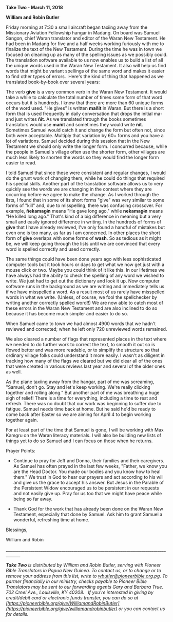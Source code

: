 **Take Two - March 11, 2018**

**William and Robin Butler**

Friday morning at 7:30 a small aircraft began taxiing away from the
Missionary Aviation Fellowship hangar in Madang. On board was Samuel
Sangon, chief Waran translator and editor of the Waran New Testament. He
had been in Madang for five and a half weeks working furiously with me
to finalize the text of the New Testament. During the time he was in
town we focused on cleaning up as many of the spelling issues as we
possibly could. The translation software available to us now enables us
to build a list of all the unique words used in the Waran New Testament.
It also will help us find words that might be variant spellings of the
same word and makes it easier to find other types of errors.  Here's the
kind of thing that happened as we translated book-by-book over several
years:

The verb **give** is a very common verb in the Waran New Testament. It
would take a while to calculate the total number of times some form of
that word occurs but it is hundreds. I know that there are more than 60
unique forms of the word used. "He gives" is written **mañit** in Waran.
But there is a short form that is used frequently in daily conversation
that drops the initial ma- and just writes **ñit**. As we translated
through the books sometimes translators would use **mañit** and
sometimes they would write **ñit**. Sometimes Samuel would catch it and
change the form but often not, since both were acceptable. Multiply that
variation by 60+ forms and you have a lot of variations. Samuel decided
during this session that in the New Testament we should only write the
longer form. I concurred because, while the people in Samuel's village
often use the shorter form, other villages are much less likely to
shorten the words so they would find the longer form easier to read.

I told Samuel that since these were consistent and regular changes, I
would do the grunt work of changing them, while he could do things that
required his special skills. Another part of the translation software
allows us to very quickly see the words we are changing in the context
where they are occurring before we agree to make the change. As I worked
through the lists, I found that in some of its short forms "give" was
very similar to some forms of "kill" and, due to misspelling, there was
confusing crossover. For example, **ñekamagɨn** means "He gave long
ago," while **nekamagɨn** means "He killed long ago." That's kind of a
big difference in meaning but a very small and easily ignored difference
in writing. In the hundreds of forms of **give** that I have already
reviewed, I've only found a handful of mistakes but even one is too
many, as far as I am concerned. In other places the short form of
**give** overlaps with some forms of **wash**. So as tedious as it might
be, we will keep going through the lists until we are convinced that
every word is spelled correctly and used correctly.

The same things could have been done years ago with less sophisticated
computer tools but it took hours or days to get what we now get just
with a mouse click or two. Maybe you could think of it like this. In our
lifetimes we have always had the ability to check the spelling of any
word we wished to write. We just had to get out the dictionary and look
it up. Now computer software runs in the background as we are writing
and immediately tells us if we have misspelled a word. As a result most
of us rarely have misspelled words in what we write. (Unless, of course,
we fool the spellchecker by writing another correctly spelled word!!) We
are now able to catch most of these errors in the Waran New Testament
and are also inclined to do so because it has become much simpler and
easier to do so.

When Samuel came to town we had almost 4900 words that we hadn't
reviewed and corrected; when he left only 720 unreviewed words remained.

We also cleared a number of flags that represented places in the text
where we needed to do further work to correct the text, to smooth it out
so is flowed better and was more readable, or to simplify the structure
so that ordinary village folks could understand it more easily. I wasn't
as diligent in tracking how many of the flags we cleared but we did
clear all of the ones that were created in various reviews last year and
several of the older ones as well.

As the plane taxiing away from the hangar, part of me was screaming,
"Samuel, don't go. Stay and let's keep working. We're really clicking
together and rolling along." But another part of me was breathing a huge
sigh of relief! There is a time for everything, including a time to rest
and refresh. There was no doubt that our work was beginning to suffer
due to fatigue. Samuel needs time back at home. But he said he'd be
ready to come back after Easter so we are aiming for April 4 to begin
working together again.

For at least part of the time that Samuel is gone, I will be working
with Max Kamgru on the Waran literacy materials. I will also be building
new lists of things yet to do so Samuel and I can focus on those when he
returns.

Prayer Points:

-   Continue to pray for Jeff and Donna, their families and their
    caregivers. As Samuel has often prayed in the last few weeks,
    "Father, we know you are the Head Doctor. You made our bodies and
    you know how to heal them." We trust in God to hear our prayers and
    act according to his will and give us the grace to accept his
    answer. But Jesus in the Parable of the Persistent Widow encouraged
    us to be persistent in our requests and not easily give up. Pray for
    us too that we might have peace while being so far away.

-   Thank God for the work that has already been done on the Waran New
    Testament, especially that done by Samuel. Ask him to grant Samuel a
    wonderful, refreshing time at home.

Blessings,

William and Robin

\_\_\_\_\_\_\_\_\_\_\_\_\_\_\_\_\_\_\_\_\_\_\_\_\_\_\_\_\_\_\_\_\_\_\_\_\_\_\_\_\_\_\_\_\_\_\_\_\_\_\_\_\_\_\_\_\_\_\_\_\_\_\_\_\_\_\_\_\_\_\_\_\_\_\_\_\_\_\_\_\_\_\_\_\_

***Take Two** is distributed by William and Robin Butler, serving with
Pioneer Bible Translators in Papua New Guinea. To contact us, or to
change or to remove your address from this list, write to
<wbutler@pioneerbible.org.pg>. To partner financially in our ministry,
checks payable to Pioneer Bible Translators may be sent to our
forwarding agents Gary and Barbara True, 702 Creel Ave., Louisville, KY
40208.   If you're interested in giving by credit/debit card or
electronic funds transfer, you can do so at
[https://pioneerbible.org/give/WilliamandRobinButler](https://pioneerbible.org/give/williamandrobinbutler)
or you can contact us for details.*
